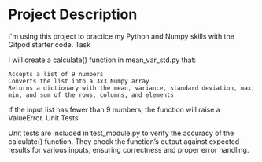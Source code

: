 # Project Description

I'm using this project to practice my Python and Numpy skills with the Gitpod starter code.
Task

I will create a calculate() function in mean_var_std.py that:

    Accepts a list of 9 numbers
    Converts the list into a 3x3 Numpy array
    Returns a dictionary with the mean, variance, standard deviation, max, min, and sum of the rows, columns, and elements

If the input list has fewer than 9 numbers, the function will raise a ValueError.
Unit Tests

Unit tests are included in test_module.py to verify the accuracy of the calculate() function. They check the function’s output against expected results for various inputs, ensuring correctness and proper error handling.
